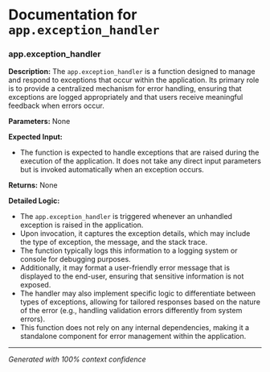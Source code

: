 # Documentation for `app.exception_handler`

### app.exception_handler

**Description:**
The `app.exception_handler` is a function designed to manage and respond to exceptions that occur within the application. Its primary role is to provide a centralized mechanism for error handling, ensuring that exceptions are logged appropriately and that users receive meaningful feedback when errors occur.

**Parameters:**
None

**Expected Input:**
- The function is expected to handle exceptions that are raised during the execution of the application. It does not take any direct input parameters but is invoked automatically when an exception occurs.

**Returns:**
None

**Detailed Logic:**
- The `app.exception_handler` is triggered whenever an unhandled exception is raised in the application. 
- Upon invocation, it captures the exception details, which may include the type of exception, the message, and the stack trace.
- The function typically logs this information to a logging system or console for debugging purposes.
- Additionally, it may format a user-friendly error message that is displayed to the end-user, ensuring that sensitive information is not exposed.
- The handler may also implement specific logic to differentiate between types of exceptions, allowing for tailored responses based on the nature of the error (e.g., handling validation errors differently from system errors).
- This function does not rely on any internal dependencies, making it a standalone component for error management within the application.

---
*Generated with 100% context confidence*
